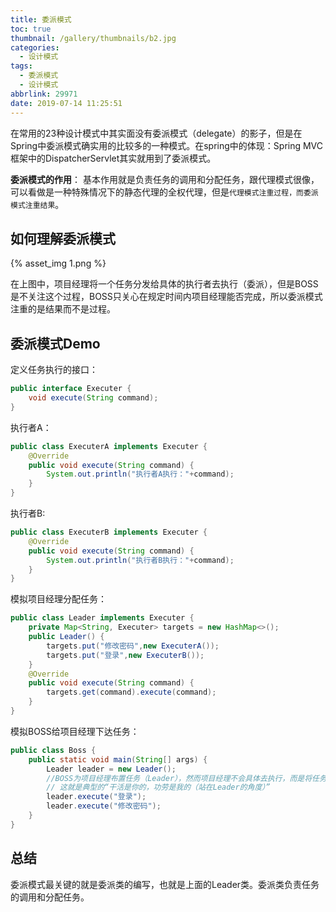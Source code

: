 ```yaml
---
title: 委派模式
toc: true
thumbnail: /gallery/thumbnails/b2.jpg
categories:
  - 设计模式
tags:
  - 委派模式
  - 设计模式
abbrlink: 29971
date: 2019-07-14 11:25:51
---
```


在常用的23种设计模式中其实面没有委派模式（delegate）的影子，但是在Spring中委派模式确实用的比较多的一种模式。在spring中的体现：Spring MVC框架中的DispatcherServlet其实就用到了委派模式。<!--more-->

**委派模式的作用**： 基本作用就是负责任务的调用和分配任务，跟代理模式很像，可以看做是一种特殊情况下的静态代理的全权代理，但是`代理模式注重过程，而委派模式注重结果`。

## **如何理解委派模式**

{% asset_img 1.png %}

在上图中，项目经理将一个任务分发给具体的执行者去执行（委派），但是BOSS是不关注这个过程，BOSS只关心在规定时间内项目经理能否完成，所以委派模式注重的是结果而不是过程。



## **委派模式Demo**

定义任务执行的接口：

```java
public interface Executer {
    void execute(String command);
}
```

执行者A：

```java
public class ExecuterA implements Executer {
    @Override
    public void execute(String command) {
        System.out.println("执行者A执行："+command);
    }
}
```

执行者B:

```java
public class ExecuterB implements Executer {
    @Override
    public void execute(String command) {
        System.out.println("执行者B执行："+command);
    }
}
```

模拟项目经理分配任务：

```java
public class Leader implements Executer {
    private Map<String, Executer> targets = new HashMap<>();
    public Leader() {
        targets.put("修改密码",new ExecuterA());
        targets.put("登录",new ExecuterB());
    }
    @Override
    public void execute(String command) {
        targets.get(command).execute(command);
    }
}
```

模拟BOSS给项目经理下达任务：

```java
public class Boss {
    public static void main(String[] args) {
        Leader leader = new Leader();
        //BOSS为项目经理布置任务（Leader），然而项目经理不会具体去执行，而是将任务分配给执行者。
        // 这就是典型的“干活是你的，功劳是我的（站在Leader的角度）”
        leader.execute("登录");
        leader.execute("修改密码");
    }
}
```



## **总结**

委派模式最关键的就是委派类的编写，也就是上面的Leader类。委派类负责任务的调用和分配任务。
